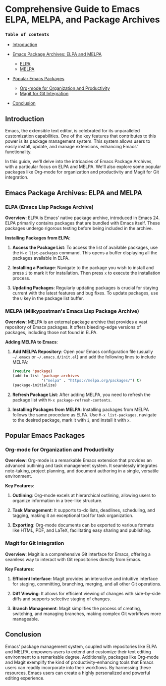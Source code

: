 # Comprehensive Guide to Emacs ELPA, MELPA, and Package Archives

### `Table of contents`

- [Introduction](#introduction)

- [Emacs Package Archives: ELPA and MELPA](#emacs-package-archives-elpa-and-melpa)
  - [ELPA](#elpa-emacs-lisp-package-archive) 
  - [MELPA](#melpa-milkypostmans-emacs-lisp-package-archive)

- [Popular Emacs Packages](#popular-emacs-packages)
  - [Org-mode for Organization and Productivity](#org-mode-for-organization-and-productivity)
  - [Magit for Git Integration](#magit-for-git-integration)

- [Conclusion](#conclusion)

## Introduction

Emacs, the extensible text editor, is celebrated for its unparalleled customization capabilities. One of the key features that contributes to this power is its package management system. This system allows users to easily install, update, and manage extensions, enhancing Emacs' functionality.

In this guide, we'll delve into the intricacies of Emacs Package Archives, with a particular focus on ELPA and MELPA. We'll also explore some popular packages like Org-mode for organization and productivity and Magit for Git integration.

## Emacs Package Archives: ELPA and MELPA

### ELPA (Emacs Lisp Package Archive)

**Overview**: ELPA is Emacs' native package archive, introduced in Emacs 24. ELPA primarily contains packages that are bundled with Emacs itself. These packages undergo rigorous testing before being included in the archive.

**Installing Packages from ELPA**:

1. **Access the Package List**:
   To access the list of available packages, use the `M-x list-packages` command. This opens a buffer displaying all the packages available in ELPA.

2. **Installing a Package**:
   Navigate to the package you wish to install and press `i` to mark it for installation. Then press `x` to execute the installation process.

3. **Updating Packages**:
   Regularly updating packages is crucial for staying current with the latest features and bug fixes. To update packages, use the `U` key in the package list buffer.

### MELPA (Milkypostman's Emacs Lisp Package Archive)

**Overview**: MELPA is an external package archive that provides a vast repository of Emacs packages. It offers bleeding-edge versions of packages, including those not found in ELPA.

**Adding MELPA to Emacs**:

1. **Add MELPA Repository**:
   Open your Emacs configuration file (usually `~/.emacs` or `~/.emacs.d/init.el`) and add the following lines to include MELPA:

   ```lisp
   (require 'package)
   (add-to-list 'package-archives
                '("melpa" . "https://melpa.org/packages/") t)
   (package-initialize)
   ```

2. **Refresh Package List**:
   After adding MELPA, you need to refresh the package list with `M-x package-refresh-contents`.

3. **Installing Packages from MELPA**:
   Installing packages from MELPA follows the same procedure as ELPA. Use `M-x list-packages`, navigate to the desired package, mark it with `i`, and install it with `x`.

## Popular Emacs Packages

### Org-mode for Organization and Productivity

**Overview**: Org-mode is a remarkable Emacs extension that provides an advanced outlining and task management system. It seamlessly integrates note-taking, project planning, and document authoring in a single, versatile environment.

**Key Features**:

1. **Outlining**: Org-mode excels at hierarchical outlining, allowing users to organize information in a tree-like structure.

2. **Task Management**: It supports to-do lists, deadlines, scheduling, and tagging, making it an exceptional tool for task organization.

3. **Exporting**: Org-mode documents can be exported to various formats like HTML, PDF, and LaTeX, facilitating easy sharing and publishing.

### Magit for Git Integration

**Overview**: Magit is a comprehensive Git interface for Emacs, offering a seamless way to interact with Git repositories directly from Emacs.

**Key Features**:

1. **Efficient Interface**: Magit provides an interactive and intuitive interface for staging, committing, branching, merging, and all other Git operations.

2. **Diff Viewing**: It allows for efficient viewing of changes with side-by-side diffs and supports selective staging of changes.

3. **Branch Management**: Magit simplifies the process of creating, switching, and managing branches, making complex Git workflows more manageable.

## Conclusion

Emacs' package management system, coupled with repositories like ELPA and MELPA, empowers users to extend and customize their text editing environment to a remarkable degree. Additionally, packages like Org-mode and Magit exemplify the kind of productivity-enhancing tools that Emacs users can readily incorporate into their workflows. By harnessing these resources, Emacs users can create a highly personalized and powerful editing experience.